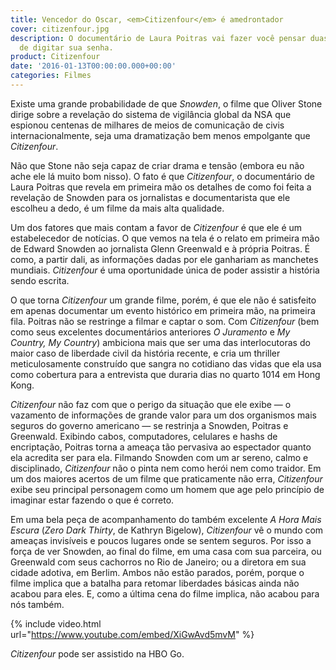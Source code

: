 ```yaml
---
title: Vencedor do Oscar, <em>Citizenfour</em> é amedrontador
cover: citizenfour.jpg
description: O documentário de Laura Poitras vai fazer você pensar duas vezes na hora
  de digitar sua senha.
product: Citizenfour
date: '2016-01-13T00:00:00.000+00:00'
categories: Filmes
---
```


Existe uma grande probabilidade de que _Snowden_, o filme que Oliver Stone dirige sobre a revelação do sistema de vigilância global da NSA que espionou centenas de milhares de meios de comunicação de civis internacionalmente, seja uma dramatização bem menos empolgante que _Citizenfour_.

Não que Stone não seja capaz de criar drama e tensão (embora eu não ache ele lá muito bom nisso). O fato é que _Citizenfour_, o documentário de Laura Poitras que revela em primeira mão os detalhes de como foi feita a revelação de Snowden para os jornalistas e documentarista que ele escolheu a dedo, é um filme da mais alta qualidade.

Um dos fatores que mais contam a favor de _Citizenfour_ é que ele é um estabelecedor de notícias. O que vemos na tela é o relato em primeira mão de Edward Snowden ao jornalista Glenn Greenwald e à própria Poitras. É como, a partir dali, as informações dadas por ele ganhariam as manchetes mundiais. _Citizenfour_ é uma oportunidade única de poder assistir a história sendo escrita.

O que torna _Citizenfour_ um grande filme, porém, é que ele não é satisfeito em apenas documentar um evento histórico em primeira mão, na primeira fila. Poitras não se restringe a filmar e captar o som. Com _Citizenfour_ (bem como seus excelentes documentários anteriores _O Juramento_ e _My Country, My Country_) ambiciona mais que ser uma das interlocutoras do maior caso de liberdade civil da história recente, e cria um thriller meticulosamente construído que sangra no cotidiano das vidas que ela usa como cobertura para a entrevista que duraria dias no quarto 1014 em Hong Kong.

_Citizenfour_ não faz com que o perigo da situação que ele exibe — o vazamento de informações de grande valor para um dos organismos mais seguros do governo americano — se restrinja a Snowden, Poitras e Greenwald. Exibindo cabos, computadores, celulares e hashs de encriptação, Poitras torna a ameaça tão pervasiva ao espectador quanto ela acredita ser para ela. Filmando Snowden com um ar sereno, calmo e disciplinado, _Citizenfour_ não o pinta nem como herói nem como traidor. Em um dos maiores acertos de um filme que praticamente não erra, _Citizenfour_ exibe seu principal personagem como um homem que age pelo princípio de imaginar estar fazendo o que é correto.

Em uma bela peça de acompanhamento do também excelente _A Hora Mais Escura_ (_Zero Dark Thirty_, de Kathryn Bigelow), _Citizenfour_ vê o mundo com ameaças invisíveis e poucos lugares onde se sentem seguros. Por isso a força de ver Snowden, ao final do filme, em uma casa com sua parceira, ou Greenwald com seus cachorros no Rio de Janeiro; ou a diretora em sua cidade adotiva, em Berlim. Ambos não estão parados, porém, porque o filme implica que a batalha para retomar liberdades básicas ainda não acabou para eles. E, como a última cena do filme implica, não acabou para nós também.

{% include video.html url="https://www.youtube.com/embed/XiGwAvd5mvM" %}

_Citizenfour_ pode ser assistido na HBO Go.
